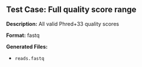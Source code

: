 ## Test Case: Full quality score range

**Description:** All valid Phred+33 quality scores

**Format:** fastq

**Generated Files:**
- `reads.fastq`

